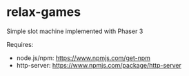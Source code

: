 # relax-games
Simple slot machine implemented with Phaser 3

Requires:
- node.js/npm: https://www.npmjs.com/get-npm
- http-server: https://www.npmjs.com/package/http-server